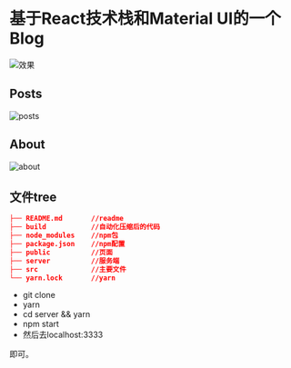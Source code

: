 # 基于React技术栈和Material UI的一个Blog

![效果](http://ozar6ogjb.bkt.clouddn.com/12%E6%9C%88-25-2017%2016-46-56.gif)

## Posts

![posts](http://ozar6ogjb.bkt.clouddn.com/poats.png)

## About

![about](http://ozar6ogjb.bkt.clouddn.com/about.png)

## 文件tree

``` json
├── README.md       //readme
├── build           //自动化压缩后的代码
├── node_modules    //npm包
├── package.json    //npm配置
├── public          //页面
├── server          //服务端
├── src             //主要文件
└── yarn.lock       //yarn
```

- git clone
- yarn
- cd server && yarn
- npm start
- 然后去localhost:3333

即可。
